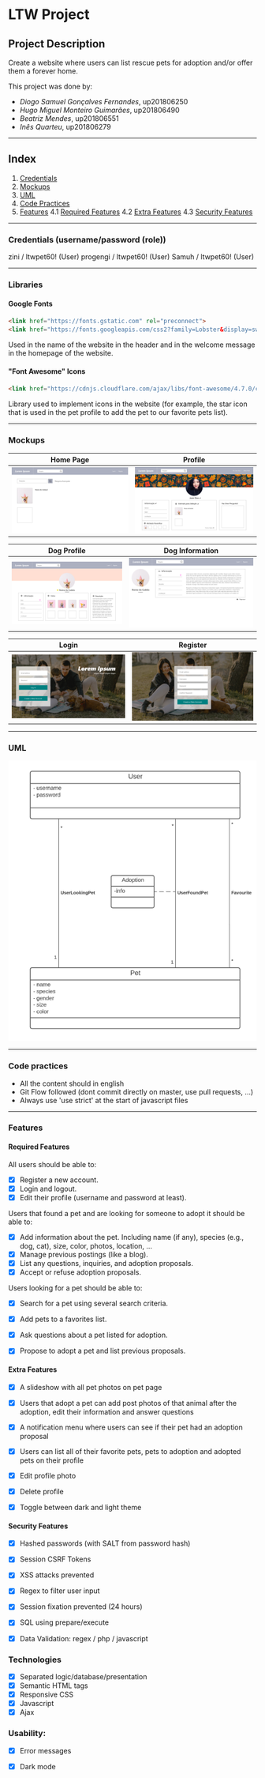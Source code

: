 # LTW Project

## Project Description
Create a website where users can list rescue pets for adoption and/or offer them a forever home.

This project was done by:
- *Diogo Samuel Gonçalves Fernandes*, up201806250
- *Hugo Miguel Monteiro Guimarães*, up201806490
- *Beatriz Mendes*, up201806551
- *Inês Quarteu*, up201806279

---
## Index
1. [Credentials](#credentials)
1. [Mockups](#Mockups)
2. [UML](#UML)
3. [Code Practices](#Code-Practices)
4. [Features](#Features)
    4.1 [Required Features](#Required-Features)
    4.2 [Extra Features](#Extra-Features)
    4.3 [Security Features](#Security-Features)

---
### Credentials (username/password (role))

zini / ltwpet60! (User)
progengi / ltwpet60! (User)
Samuh / ltwpet60! (User)

---
### Libraries

#### Google Fonts
```html
<link href="https://fonts.gstatic.com" rel="preconnect">
<link href="https://fonts.googleapis.com/css2?family=Lobster&display=swap" rel="stylesheet">
```

Used in the name of the website in the header and in the welcome message in the homepage of the website. 

#### "Font Awesome" Icons
```html
<link href="https://cdnjs.cloudflare.com/ajax/libs/font-awesome/4.7.0/css/font-awesome.min.css" rel="stylesheet">
```

Library used to implement icons in the website (for example, the star icon that is used in the pet profile to add the pet to our favorite pets list).

---
### Mockups

| Home Page | Profile |
| --- | --- |
| ![Home Page](./docs/mockups/home-page.png) | ![Profile](./docs/mockups/profile.png) |

| Dog Profile | Dog Information |
| --- | --- |
| ![Dog Profile](./docs/mockups/dog-profile.png) | ![Information](./docs/mockups/information.png) |


|Login | Register |
| --- | --- |
| ![Login](./docs/mockups/login.png) | ![Register](./docs/mockups/Register.png) |

---
### UML

![UML](./docs/uml/UML.png)

---
### Code practices

- All the content should in english
- Git Flow followed (dont commit directly on master, use pull requests, ...)
- Always use 'use strict' at the start of javascript files

---
### Features


#### Required Features
All users should be able to:
- [x] Register a new account.
- [x] Login and logout.
- [x] Edit their profile (username and password at least).

Users that found a pet and are looking for someone to adopt it should be able to:
- [x] Add information about the pet. Including name (if any), species (e.g., dog, cat), size, color, photos, location, ...
- [x] Manage previous postings (like a blog).
- [x] List any questions, inquiries, and adoption proposals.
- [x] Accept or refuse adoption proposals.

Users looking for a pet should be able to:
- [x] Search for a pet using several search criteria.
- [x] Add pets to a favorites list.
- [x] Ask questions about a pet listed for adoption.
- [x] Propose to adopt a pet and list previous proposals.


#### Extra Features

- [x] A slideshow with all pet photos on pet page
- [x] Users that adopt a pet can add post photos of that animal after the adoption, edit their information and answer questions
- [x] A notification menu where users can see if their pet had an adoption proposal
- [x] Users can list all of their favorite pets, pets to adoption and adopted pets on their profile
- [x] Edit profile photo
- [x] Delete profile
- [x] Toggle between dark and light theme


#### Security Features

- [x] Hashed passwords (with SALT from password hash)
- [x] Session CSRF Tokens
- [x] XSS attacks prevented
- [x] Regex to filter user input
- [x] Session fixation prevented (24 hours)
- [x] SQL using prepare/execute
- [x] Data Validation: regex / php / javascript


### Technologies
- [x] Separated logic/database/presentation
- [x] Semantic HTML tags
- [x] Responsive CSS
- [x] Javascript
- [x] Ajax
     
### Usability:
- [x] Error messages
- [x] Dark mode



